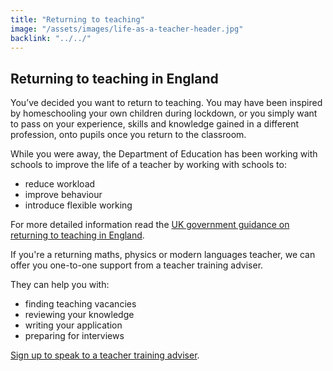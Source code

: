 ```yaml
---
title: "Returning to teaching"
image: "/assets/images/life-as-a-teacher-header.jpg"
backlink: "../../"
---
```

<div class="content__right">
</div>

<div class="content__left">
  
  <h2>Returning to teaching in England</h2>

<p>You’ve decided you want to return to teaching.  You may have been inspired by homeschooling your own children during lockdown, or you simply want to pass on your experience, skills and knowledge gained in a different profession, onto pupils once you return to the classroom.</p>  

<p>While you were away, the Department of Education has been working with schools to improve the life of a teacher by working with schools to:</p>

<ul>
  <li>reduce workload</li>
  <li>improve behaviour</li>
  <li>introduce flexible working</li>
</ul>
  
<p>For more detailed information read the <a href="https://beta-getintoteaching.education.gov.uk/guidance#9">UK government guidance on returning to teaching in England</a>.</p>

<p>If you're a returning maths, physics or modern languages teacher, we can offer you one-to-one support from a teacher training adviser.</p>

<p>They can help you with:</p>
<ul>
  <li>finding teaching vacancies</li>
  <li>reviewing your knowledge</li>
  <li>writing your application</li>
  <li>preparing for interviews</li>
 </ul>

<p><a href="">Sign up to speak to a teacher training adviser</a>.</p>













  
  
